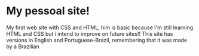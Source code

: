 # My pessoal site!
My first web site with CSS and HTML, him is basic because I'm still learning HTML and CSS but i intend to improve on future sites!!
This site has versions in English and Portuguese-Brazil, remembering that it was made by a Brazilian
